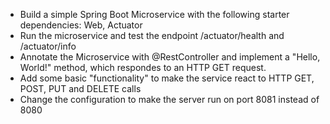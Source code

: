 - Build a simple Spring Boot Microservice with the following starter dependencies: Web, Actuator
- Run the microservice and test the endpoint /actuator/health and /actuator/info
- Annotate the Microservice with @RestController and implement a "Hello, World!" method, which respondes to an HTTP GET request.
- Add some basic "functionality" to make the service react to HTTP GET, POST, PUT and DELETE calls
- Change the configuration to make the server run on port 8081 instead of 8080
